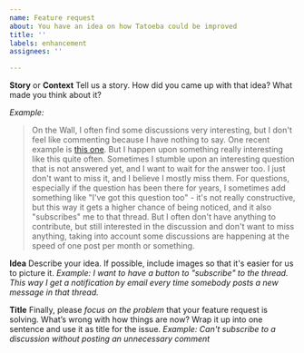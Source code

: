 ```yaml
---
name: Feature request
about: You have an idea on how Tatoeba could be improved
title: ''
labels: enhancement
assignees: ''

---
```


**Story** or **Context**
Tell us a story. How did you came up with that idea? What made you think about it?

*Example:*
> On the Wall, I often find some discussions very interesting, but I don't feel like commenting because I have nothing to say. One recent example is [this one](https://tatoeba.org/eng/sentences/show/8619497).
> But I happen upon something really interesting like this quite often. Sometimes I stumble upon an interesting question that is not answered yet, and I want to wait for the answer too. I just don't want to miss it, and I believe I mostly miss them.
> For questions, especially if the question has been there for years, I sometimes add something like "I've got this question too" - it's not really constructive, but this way it gets a higher chance of being noticed, and it also "subscribes" me to that thread.
> But I often don't have anything to contribute, but still interested in the discussion and don't want to miss anything, taking into account some discussions are happening at the speed of one post per month or something.

**Idea**
Describe your idea. If possible, include images so that it's easier for us to picture it.
*Example: I want to have a button to "subscribe" to the thread. This way I get a notification by email every time somebody posts a new message in that thread.*

**Title**
Finally, please *focus on the problem* that your feature request is solving. What’s wrong with how things are now? Wrap it up into one sentence and use it as title for the issue.
*Example: Can't subscribe to a discussion without posting an unnecessary comment*
